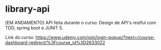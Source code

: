 # library-api
[EM ANDAMENTO] API feita durante o curso: Design de API's restful com TDD, spring boot e JUNIT 5.

Link do curso: https://www.udemy.com/join/login-popup/?next=/course-dashboard-redirect/%3Fcourse_id%3D2633022
